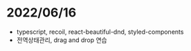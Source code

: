 # 2022/06/16
- typescript, recoil, react-beautiful-dnd, styled-components
- 전역상태관리, drag and drop 연습
